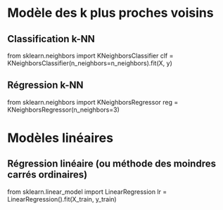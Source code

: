# Modèle des k plus proches voisins 

## Classification k-NN
from sklearn.neighbors import KNeighborsClassifier
clf = KNeighborsClassifier(n_neighbors=n_neighbors).fit(X, y)

## Régression k-NN
from sklearn.neighbors import KNeighborsRegressor
reg = KNeighborsRegressor(n_neighbors=3)


# Modèles linéaires

## Régression linéaire (ou méthode des moindres carrés ordinaires)
from sklearn.linear_model import LinearRegression
lr = LinearRegression().fit(X_train, y_train)